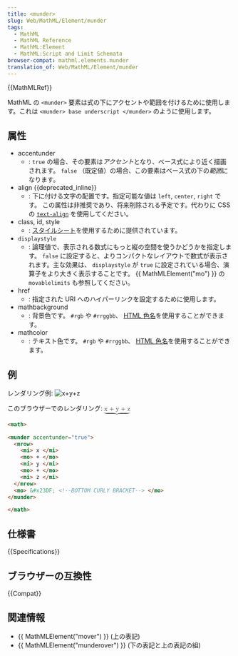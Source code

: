 ```yaml
---
title: <munder>
slug: Web/MathML/Element/munder
tags:
  - MathML
  - MathML Reference
  - MathML:Element
  - MathML:Script and Limit Schemata
browser-compat: mathml.elements.munder
translation_of: Web/MathML/Element/munder
---
```

{{MathMLRef}}

MathML の `<munder>` 要素は式の下にアクセントや範囲を付けるために使用します。これは `<munder> base underscript </munder>` のように使用します。

## 属性

- accentunder
  - : `true` の場合、その要素は*アクセント*となり、ベース式により近く描画されます。
    `false` （既定値）の場合、この要素はベース式の下の*範囲*になります。
- align {{deprecated_inline}}
  - : 下に付ける文字の配置です。指定可能な値は `left`, `center`, `right` です。
    この属性は非推奨であり、将来削除される予定です。代わりに CSS の [`text-align`](/ja/docs/Web/CSS/text-align) を使用してください。
- class, id, style
  - : [スタイルシート](/ja/docs/Web/CSS)を使用するために提供されています。
- `displaystyle`
  - : 論理値で、表示される数式にもっと縦の空間を使うかどうかを指定します。 `false` に設定すると、よりコンパクトなレイアウトで数式が表示されます。主な効果は、 `displaystyle` が `true` に設定されている場合、演算子をより大きく表示することです。 {{ MathMLElement("mo") }} の `movablelimits` も参照してください。
- href
  - : 指定された URI へのハイパーリンクを設定するために使用します。
- mathbackground
  - : 背景色です。 `#rgb` や `#rrggbb`、 [HTML 色名](/ja/docs/Web/CSS/color_value#色キーワード)を使用することができます。
- mathcolor
  - : テキスト色です。 `#rgb` や `#rrggbb`、 [HTML 色名](/ja/docs/Web/CSS/color_value#色キーワード)を使用することができます。

## 例

レンダリング例: ![x+y+z](munder.png)

このブラウザーでのレンダリング: <math><munder accentunder="true"><mrow><mi>x </mi><mo>+ </mo><mi>y </mi><mo>+ </mo><mi>z </mi></mrow><mo>⏟</mo></munder></math>

```html
<math>

<munder accentunder="true">
  <mrow>
    <mi> x </mi>
    <mo> + </mo>
    <mi> y </mi>
    <mo> + </mo>
    <mi> z </mi>
  </mrow>
  <mo> &#x23DF; <!--BOTTOM CURLY BRACKET--> </mo>
</munder>

</math>
```

## 仕様書

{{Specifications}}

## ブラウザーの互換性

{{Compat}}

## 関連情報

- {{ MathMLElement("mover") }} (上の表記)
- {{ MathMLElement("munderover") }} (下の表記と上の表記の組)
